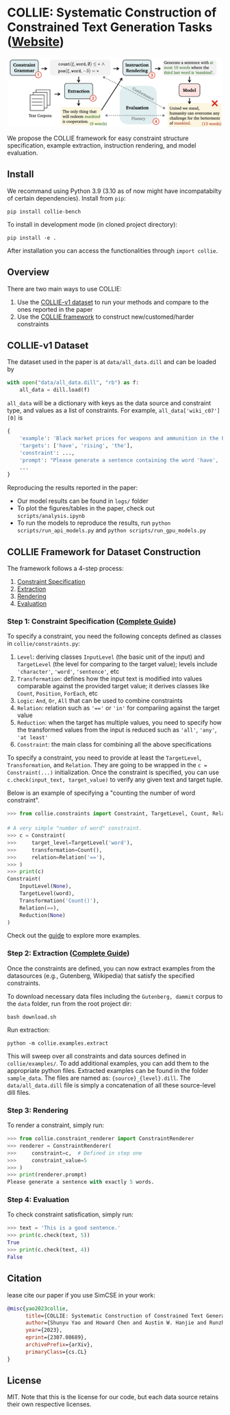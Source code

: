 # COLLIE: Systematic Construction of Constrained Text Generation Tasks ([Website](https://collie-benchmark.github.io/))

![teaser](./teaser.png)

We propose the COLLIE framework for easy constraint structure specification, example extraction, instruction rendering, and model evaluation.

## Install
We recommand using Python 3.9 (3.10 as of now might have incompatabilty of certain dependencies). 
Install from `pip`:
```
pip install collie-bench
```

To install in development mode (in cloned project directory):
```
pip install -e .
```
After installation you can access the functionalities through `import collie`.

## Overview

There are two main ways to use COLLIE:
1. Use the [COLLIE-v1 dataset](#collie-v1-dataset) to run your methods and compare to the ones reported in the paper
2. Use the [COLLIE framework](#collie-framework-for-dataset-construction) to construct new/customed/harder constraints


## COLLIE-v1 Dataset

The dataset used in the paper is at `data/all_data.dill` and can be loaded by 
```python
with open("data/all_data.dill", "rb") as f:
    all_data = dill.load(f)
```

`all_data` will be a dictionary with keys as the data source and constraint type, and values as a list of constraints. For example, `all_data['wiki_c07'][0]` is

```python
{
    'example': 'Black market prices for weapons and ammunition in the Palestinian Authority-controlled areas have been rising, necessitating outside funding for the operation.', 
    'targets': ['have', 'rising', 'the'], 
    'constraint': ..., 
    'prompt': "Please generate a sentence containing the word 'have', 'rising', 'the'.", 
    ...
}
```

Reproducing the results reported in the paper:
- Our model results can be found in `logs/` folder
- To plot the figures/tables in the paper, check out `scripts/analysis.ipynb`
- To run the models to reproduce the results, run `python scripts/run_api_models.py` and `python scripts/run_gpu_models.py`


## COLLIE Framework for Dataset Construction

The framework follows a 4-step process:
1. [Constraint Specification](#step-1-constraint-specification-complete-guide)
2. [Extraction](#step-2-extraction-complete-guide)
3. [Rendering](#step-3-rendering)
4. [Evaluation](#step-4-evaluation)


### Step 1: Constraint Specification ([Complete Guide](docs/constraint_spec.md))

To specify a constraint, you need the following concepts defined as classes in `collie/constraints.py`:
1. `Level`: deriving classes `InputLevel` (the basic unit of the input) and `TargetLevel` (the level for comparing to the target value); levels include `'character'`, `'word'`, `'sentence'`, etc
2. `Transformation`: defines how the input text is modified into values comparable against the provided target value; it derives classes like `Count`, `Position`, `ForEach`, etc
3. `Logic`: `And`, `Or`, `All` that can be used to combine constraints
4. `Relation`: relation such as `'=='` or `'in'` for compariing against the target value
5. `Reduction`: when the target has multiple values, you need to specify how the transformed values from the input is reduced such as `'all'`, `'any'`, `'at least'`
6. `Constraint`: the main class for combining all the above specifications

To specify a constraint, you need to provide at least the `TargetLevel`, `Transformation`, and `Relation`.
They are going to be wrapped in the `c = Constraint(...)` initialization. Once the constraint is specified, you can use `c.check(input_text, target_value)` to verify any given text and target tuple.

Below is an example of specifying a "counting the number of word constraint".
```python
>>> from collie.constraints import Constraint, TargetLevel, Count, Relation

# A very simple "number of word" constraint.
>>> c = Constraint(
>>>     target_level=TargetLevel('word'),
>>>     transformation=Count(), 
>>>     relation=Relation('=='),
>>> )
>>> print(c)
Constraint(
    InputLevel(None),
    TargetLevel(word),
    Transformation('Count()'),
    Relation(==),
    Reduction(None)
)
```
Check out the [guide](docs/constraint_spec.md) to explore more examples.


### Step 2: Extraction ([Complete Guide](./docs/extraction.md))
Once the constraints are defined, you can now extract examples from the datasources (e.g., Gutenberg, Wikipedia) that satisfy the specified constraints.

To download necessary data files including the `Gutenberg, dammit` corpus to the `data` folder, run from the root project dir:
```
bash download.sh
```

Run extraction:
```
python -m collie.examples.extract
```
This will sweep over all constraints and data sources defined in `collie/examples/`. To add additional examples, you can add them to the appropriate python files.
Extracted examples can be found in the folder `sample_data`. The files are named as: `{source}_{level}.dill`. The `data/all_data.dill` file is simply a concatenation of all these source-level dill files.

### Step 3: Rendering

To render a constraint, simply run: 
```python
>>> from collie.constraint_renderer import ConstraintRenderer
>>> renderer = ConstraintRenderer(
>>>     constraint=c,  # Defined in step one
>>>     constraint_value=5
>>> )
>>> print(renderer.prompt)
Please generate a sentence with exactly 5 words.
```

### Step 4: Evaluation

To check constraint satisfication, simply run:
```python
>>> text = 'This is a good sentence.'
>>> print(c.check(text, 5))
True
>>> print(c.check(text, 4))
False
```
## Citation
lease cite our paper if you use SimCSE in your work:

```bibtex
@misc{yao2023collie,
      title={COLLIE: Systematic Construction of Constrained Text Generation Tasks}, 
      author={Shunyu Yao and Howard Chen and Austin W. Hanjie and Runzhe Yang and Karthik Narasimhan},
      year={2023},
      eprint={2307.08689},
      archivePrefix={arXiv},
      primaryClass={cs.CL}
}
```

## License
MIT. Note that this is the license for our code, but each data source retains their own respective licenses. 
